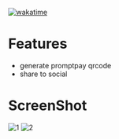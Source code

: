 [![wakatime](https://wakatime.com/badge/user/24440059-63c6-4941-8705-37b1b600436c/project/4d7b344a-44c2-4d9b-9f82-325cc55072bd.svg)](https://wakatime.com/badge/user/24440059-63c6-4941-8705-37b1b600436c/project/4d7b344a-44c2-4d9b-9f82-325cc55072bd)

# Features
- generate promptpay qrcode
- share to social

# ScreenShot
![1](https://github.com/Homiez09/YouDontPayAlone/assets/77825705/fdfa87a9-e391-4c78-9746-5fd4217e12ec)
![2](https://github.com/Homiez09/YouDontPayAlone/assets/77825705/aa1cf987-f74b-4395-82bf-dbb578ba10d8)
